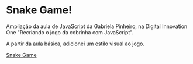 # Snake Game!
<p>Ampliação da aula de JavaScript da Gabriela Pinheiro, na Digital Innovation One "Recriando o jogo da cobrinha com JavaScript".</p>

<p>A partir da aula básica, adicionei um estilo visual ao jogo.</p>

<a href="https://photos.app.goo.gl/HR9xwQSuhZGrHUd7A" target="_blank">Snake Game</a>

